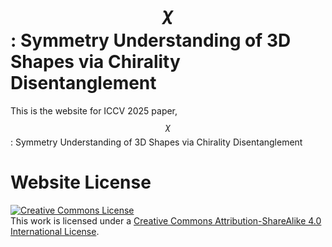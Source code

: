 # $$\chi$$: Symmetry Understanding of 3D Shapes via Chirality Disentanglement

This is the website for ICCV 2025 paper, $$\chi$$: Symmetry Understanding of 3D Shapes via Chirality Disentanglement


# Website License
<a rel="license" href="http://creativecommons.org/licenses/by-sa/4.0/"><img alt="Creative Commons License" style="border-width:0" src="https://i.creativecommons.org/l/by-sa/4.0/88x31.png" /></a><br />This work is licensed under a <a rel="license" href="http://creativecommons.org/licenses/by-sa/4.0/">Creative Commons Attribution-ShareAlike 4.0 International License</a>.
